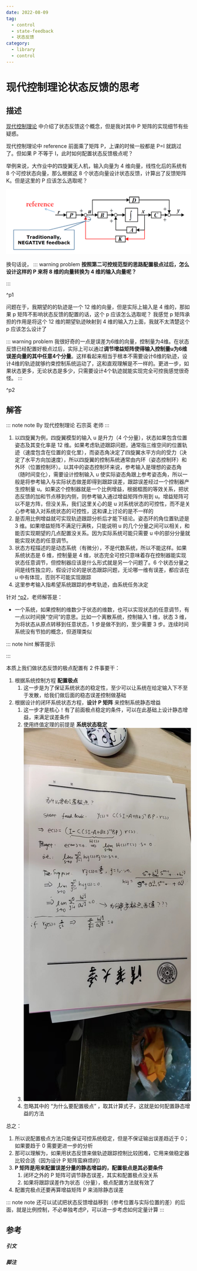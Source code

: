 ```yaml
---
date: 2022-08-09
tag:
  - control
  - state-feedback
  - 状态反馈
category:
  - library
  - control
---
```


# 现代控制理论状态反馈的思考


## 描述
[现代控制理论](.//) 中介绍了状态反馈这个概念，但是我对其中 P 矩阵的实现细节有些疑惑。

现代控制理论中 reference 前面乘了矩阵 P，上课的时候一般都是 P=I 就跳过了。但如果 P 不等于 I，此时如何配置状态反馈极点呢？

举例来说，大作业中的四旋翼无人机，输入向量为 4 维向量，线性化后的系统有 8 个可控状态向量，那么根据这 8 个状态向量设计状态反馈，计算出了反馈矩阵 K。但是这里的 P 应该怎么选取呢？

![5391769995b0bdff58e9d1e74e599ca](./assets/5391769995b0bdff58e9d1e74e599ca.png)

换句话说，
::: warning problem
**按照第二可控规范型的思路配置极点过后，怎么设计这样的 P 来将 8 维的向量转换为 4 维的输入向量呢？**

:::

^p1

问题在于，我期望的的轨迹是一个 12 维的向量，但是实际上输入是 4 维的，那如果 p 矩阵不影响状态反馈的配置的话，这个 p 应该怎么选取呢？
我感觉 p 矩阵承担的作用是将这个 12 维的期望轨迹映射到 4 维的输入力上面，我就不太清楚这个 p 应该怎么设计了

::: warning problem
我很好奇的一点是误差为6维的向量，控制量为4维。在状态反馈已经配置好极点过后，实际上可以通过**调节增益矩阵使得输入控制量u为6维误差向量的其中任意4个分量**。这样看起来相当于根本不需要设计6维的轨迹，设计4维的轨迹就够约束控制系统运动了，这和直观理解是不一样的。更进一步，如果状态更多，无论状态是多少，只需要设计4个轨迹就能实现完全可控我感觉很奇怪。
:::

^p2

## 解答

::: note note
By 现代控制理论 石宗英 老师
:::



1. 以四旋翼为例，四旋翼模型的输入 u 是升力（4 个分量），状态如果包含位置姿态及其变化率是 12 维。如果考虑轨迹跟踪问题，通常指三维空间的位置轨迹（速度包含在位置的变化里），而姿态角决定了四旋翼水平方向的受力（决定了水平方向加速度），所以四旋翼的控制系统通常由内环（姿态控制环）和外环（位置控制环）。以其中的姿态控制环来说，参考输入是理想的姿态角（随时间变化），需要设计控制输入 u 使实际姿态角跟上参考姿态角，所以一般是将参考输入与实际状态做差即得到跟踪误差，跟踪误差经过一个控制器产生控制量 u。如果这个控制器就是一个比例增益，根据框图的等效关系，把状态反馈的加和节点移到内侧，则参考输入通过增益矩阵作用到 u。增益矩阵可以不是方阵，但没关系，我们这里关心的是 u 对系统状态的可控性，而不是关心参考输入对系统状态的可控性，这和课上讨论的是不一样的
2. 是否用比例增益就可实现轨迹跟踪分析后才能下结论。姿态环的角位置轨迹是 3 维。如果增益矩阵不满足行满秩，只能说明 u 的几个分量之间可以相关，和能否实现期望的几点配置没关系。因为实际系统可能只需要 u 中的部分分量就能实现状态的任意调节。
3. 状态方程描述的是动态系统（有微分），不是代数系统，所以不能这样。如果系统状态是 6 维，控制量是 4 维，状态完全可控只意味着存在控制器能实现状态任意调节，但控制器应该是什么形式就是另一个问题了。6 个状态分量之间是线性独立的，假设讨论的是状态跟踪问题，无论哪一维有误差，都应该在 u 中有体现，否则不可能实现跟踪
4. 这里参考输入指希望系统跟踪的参考轨迹，由系统任务决定

针对 [^p2](./#^p2)，老师解答是：
- 一个系统，如果控制的维数少于状态的维数，也可以实现状态的任意调节，有一点以时间换“空间”的意思。比如一个离散系统，控制输入 1 维，状态 3 维，为将状态从原点转移到任意状态，1 步是做不到的，至少需要 3 步。连续时间系统没有节拍的概念，但道理类似

::: note hint
解答提示

:::


本质上我们做状态反馈的极点配置有 2 件事要干：
1. 根据系统控制方程 **配置极点**
	1. 这一步是为了保证系统状态的稳定性，至少可以让系统在给定输入下不至于发散，给我们做后面的稳态误差控制做基础
2. 根据设计的闭环系统状态方程，**设计 P 矩阵** 来控制系统静态增益
	1. 这一步才是核心！有了前面极点稳定的条件，可以在此基础上设计静态增益，来满足误差条件
	2. 使用终值定理的前提是 **系统状态稳定**
	3. ![350](./assets/ccb7d49ac814c59c6cb87502fbef68f.jpg)
	4. 忽略其中的 “为什么要配置极点” ，取其计算式子，这就是如何配置静态增益的方法

总之：
1. 所以说配置极点方法只能保证可控系统稳定，但是不保证输出误差趋近于 0；如果要趋于 0 需要更进一步的分析
2. 那可以理解为，如果用状态反馈来做轨迹跟踪控制比较困难，它用来做稳定器比较合适（因为设计 P 矩阵蛮麻烦的）
3. **P 矩阵是用来配置误差分量的静态增益的，配置极点是其必要条件**
	1. 闭环之外的 P 矩阵可调节静态误差，其实和配置极点没关系
	2. 如果将跟踪误差作为状态（分量），极点配置方法就有效了
4. 配置完极点还要再算增益矩阵 P 来消除静态误差

::: note note
还可以试试把状态反馈增益移到（参考位置与实际位置的差）的后面，就是比例控制，不必单独考虑P，可以进一步考虑如何定量计算
:::


## 参考

##### 引文
##### 脚注
